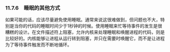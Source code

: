 ### 11.7.6　睡眠的其他方式

如果可能的话，应该尽量避免使用睡眠。通常来说这很难做到，但问题也不大，特别是当你的代码的睡眠时间少于1秒钟的时候。使用睡眠来忙等待事件的发生是很糟糕的设计。在文件描述符上阻塞，允许内核来处理睡眠和唤醒进程的代码，则是比较好的。内核能够让进程从运行转到阻塞，并只在需要时唤醒它，而不是让进程为了等待事件触发而不断地循环。

